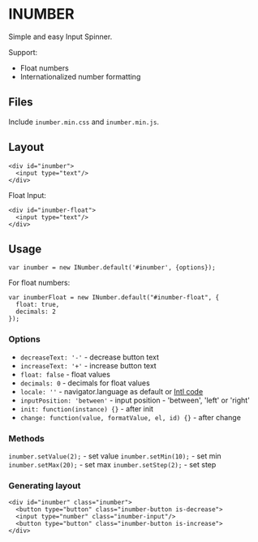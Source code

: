 
# INUMBER
Simple and easy Input Spinner.

Support:
 - Float numbers
 - Internationalized number formatting

## Files
Include ```inumber.min.css``` and ```inumber.min.js```.

## Layout
```
<div id="inumber">
  <input type="text"/>
</div>
```
Float Input:
```
<div id="inumber-float">
  <input type="text"/>
</div>
```

## Usage
```
var inumber = new INumber.default('#inumber', {options});
```
For float numbers:
```
var inumberFloat = new INumber.default("#inumber-float", {
  float: true,
  decimals: 2
});
```

### Options

- ```decreaseText: '-'``` - decrease button text
- ```increaseText: '+'``` - increase button text
- ```float: false``` - float values
- ```decimals: 0``` - decimals for float values
- ```locale: ''``` - navigator.language as default or [Intl code](https://developer.mozilla.org/en-US/docs/Web/JavaScript/Reference/Global_Objects/Intl#Locale_identification_and_negotiation)
- ```inputPosition: 'between'``` - input position - 'between', 'left' or 'right'
- ```init: function(instance) {}``` - after init
- ```change: function(value, formatValue, el, id) {}``` - after change

### Methods
```inumber.setValue(2);``` - set value
```inumber.setMin(10);``` - set min
```inumber.setMax(20);``` - set max
```inumber.setStep(2);``` - set step

### Generating layout
```
<div id="inumber" class="inumber">
  <button type="button" class="inumber-button is-decrease">
  <input type="number" class="inumber-input"/>
  <button type="button" class="inumber-button is-increase">
</div>
```

